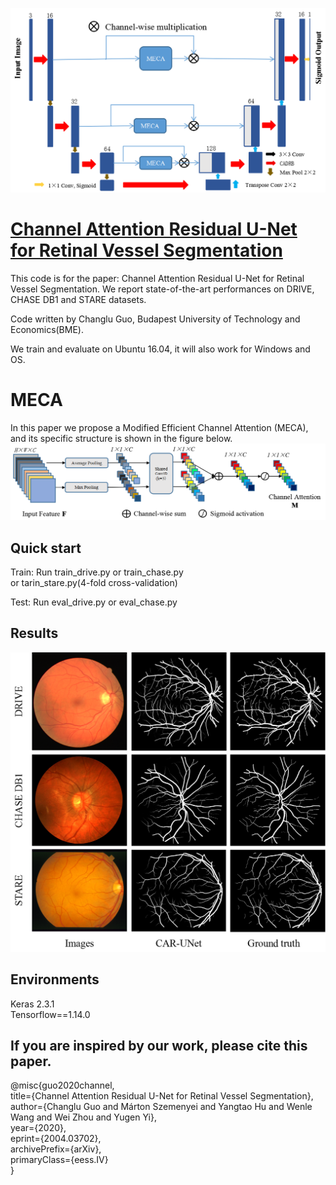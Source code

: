![CAR-UNet](1.png?raw=true "CAR-UNet")
# [Channel Attention Residual U-Net for Retinal Vessel Segmentation](https://arxiv.org/abs/2004.03702)
This code is for the paper: Channel Attention Residual U-Net for Retinal Vessel Segmentation. We report state-of-the-art performances on DRIVE, CHASE DB1 and STARE datasets.

Code written by Changlu Guo, Budapest University of Technology and Economics(BME).


We train and evaluate on Ubuntu 16.04, it will also work for Windows and OS.



# MECA
In this paper we propose a Modified Efficient Channel Attention (MECA), and its specific structure is shown in the figure below.
![MECA](2.png?raw=true "MECA")
## Quick start 

Train:
Run train_drive.py or train_chase.py <br>
or tarin_stare.py(4-fold cross-validation) 

Test:
Run eval_drive.py or eval_chase.py

## Results

![Results](3.png?raw=true "Results")

## Environments
Keras 2.3.1  <br>
Tensorflow==1.14.0 <br>


## If you are inspired by our work, please cite this paper.

@misc{guo2020channel,<br>
      title={Channel Attention Residual U-Net for Retinal Vessel Segmentation}, <br>
      author={Changlu Guo and Márton Szemenyei and Yangtao Hu and Wenle Wang and Wei Zhou and Yugen Yi},<br>
      year={2020},<br>
      eprint={2004.03702},<br>
      archivePrefix={arXiv},<br>
      primaryClass={eess.IV}<br>
}
